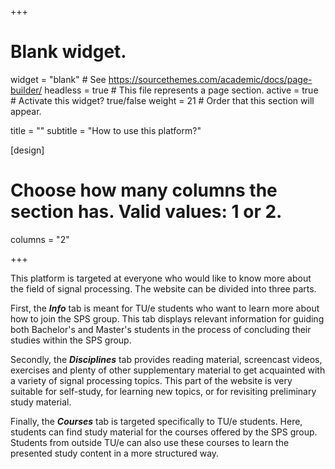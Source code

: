 +++
# Blank widget.
widget = "blank"  # See https://sourcethemes.com/academic/docs/page-builder/
headless = true  # This file represents a page section.
active = true  # Activate this widget? true/false
weight = 21  # Order that this section will appear.

title = ""
subtitle = "How to use this platform?"

[design]
  # Choose how many columns the section has. Valid values: 1 or 2.
  columns = "2"

+++

This platform is targeted at everyone who would like to know more about the field of signal processing. The website can be divided into three parts.

First, the ***Info*** tab is meant for TU/e students who want to learn more about how to join the SPS group. This tab displays relevant information for guiding both Bachelor's and Master's students in the process of concluding their studies within the SPS group.

Secondly,  the ***Disciplines*** tab provides reading material, screencast videos, exercises and plenty of other supplementary material to get acquainted with a variety of signal processing topics. This part of the website is very suitable for self-study, for learning new topics, or for revisiting preliminary study material.

Finally, the ***Courses*** tab is targeted specifically to TU/e students. Here, students can find study material for the courses offered by the SPS group. Students from outside TU/e can also use these courses to learn the presented study content in a more structured way.
